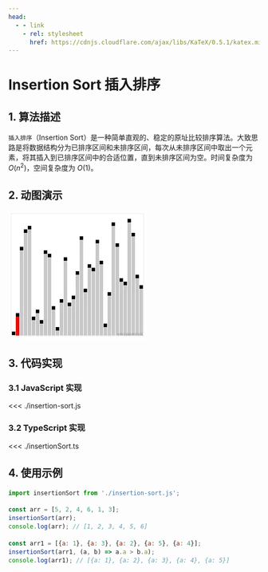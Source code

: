 ```yaml
---
head:
  - - link
    - rel: stylesheet
      href: https://cdnjs.cloudflare.com/ajax/libs/KaTeX/0.5.1/katex.min.css
---
```

# Insertion Sort 插入排序

## 1. 算法描述

`插入排序`（Insertion Sort）是一种简单直观的、稳定的原址比较排序算法。大致思路是将数据结构分为已排序区间和未排序区间，每次从未排序区间中取出一个元素，将其插入到已排序区间中的合适位置，直到未排序区间为空。时间复杂度为 $O(n^2)$，空间复杂度为 $O(1)$。

## 2. 动图演示

![Insertion Sort](./insertionsort.webp)

## 3. 代码实现

### 3.1 JavaScript 实现

<<< ./insertion-sort.js

### 3.2 TypeScript 实现

<<< ./insertionSort.ts

## 4. 使用示例

```js
import insertionSort from './insertion-sort.js';

const arr = [5, 2, 4, 6, 1, 3];
insertionSort(arr);
console.log(arr); // [1, 2, 3, 4, 5, 6]

const arr1 = [{a: 1}, {a: 3}, {a: 2}, {a: 5}, {a: 4}];
insertionSort(arr1, (a, b) => a.a > b.a);
console.log(arr1); // [{a: 1}, {a: 2}, {a: 3}, {a: 4}, {a: 5}]
```
